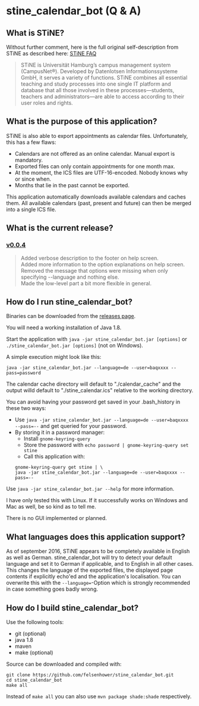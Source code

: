 # stine_calendar_bot (Q & A)

## What is STiNE?

Without further comment, here is the full original self-description from STiNE as described here: [STiNE FAQ](https://www.stine.uni-hamburg.de/scripts/mgrqispi.dll?APPNAME=CampusNet&PRGNAME=EXTERNALPAGES&ARGUMENTS=-N000000000000002,-N000498,-Afaq "STiNE FAQ")

> STiNE is Universität Hamburg’s campus management system (CampusNet®). Developed by Datenlotsen Informationssysteme GmbH, it serves a variety of functions. STiNE combines all essential teaching and study processes into one single IT platform and database that all those involved in these processes—students, teachers and administrators—are able to access according to their user roles and rights.

## What is the purpose of this application?

STiNE is also able to export appointments as calendar files. Unfortunately, this has a few flaws:
- Calendars are not offered as an online calendar. Manual export is mandatory.
- Exported files can only contain appointments for one month max.
- At the moment, the ICS files are UTF-16-encoded. Nobody knows why or since when.
- Months that lie in the past cannot be exported.

This application automatically downloads available calendars and caches them. All available calendars (past, present and future) can then be merged into a single ICS file.

## What is the current release?

### [v0.0.4](https://github.com/felsenhower/stine_calendar_bot/releases/tag/v0.0.4)
> Added verbose description to the footer on help screen.<br/>
Added more information to the option explanations on help screen.<br/>
Removed the message that options were missing when only specifying --language and nothing else.<br/>
Made the low-level part a bit more flexible in general.

## How do I run stine_calendar_bot?

Binaries can be downloaded from the [releases page](https://github.com/felsenhower/stine_calendar_bot/releases).

You will need a working installation of Java 1.8.

Start the application with `java -jar stine_calendar_bot.jar [options]` or `./stine_calendar_bot.jar [options]` (not on Windows).

A simple execution might look like this:

```
java -jar stine_calendar_bot.jar --language=de --user=baqxxxx --pass=password
```
The calendar cache directory will default to "./calendar_cache" and the output willd default to "./stine_calendar.ics" relative to the working directory.

You can avoid having your password get saved in your .bash_history in these two ways:
- Use `java -jar stine_calendar_bot.jar --language=de --user=baqxxxx --pass=--` and get queried for your password.
- By storing it in a password manager:
    - Install `gnome-keyring-query`
    - Store the password with `echo password | gnome-keyring-query set stine`
    - Call this application with:
    ```
    gnome-keyring-query get stine | \
    java -jar stine_calendar_bot.jar --language=de --user=baqxxxx --pass=--
    ```
    
Use `java -jar stine_calendar_bot.jar --help` for more information.

I have only tested this with Linux. If it successfully works on Windows and Mac as well, be so kind as to tell me.

There is no GUI implemented or planned.

## What languages does this application support?

As of september 2016, STiNE appears to be completely available in English as well as German. stine_calendar_bot will try to detect your default language and set it to German if applicable, and to English in all other cases. This changes the language of the exported files, the displayed page contents if explicitly echo'ed and the application's localisation. You can overwrite this with the `--language=`-Option which is strongly recommended in case something goes badly wrong.

## How do I build stine_calendar_bot?

Use the following tools:
- git (optional)
- java 1.8
- maven
- make (optional)

Source can be downloaded and compiled with:
```
git clone https://github.com/felsenhower/stine_calendar_bot.git
cd stine_calendar_bot
make all
```
Instead of `make all` you can also use `mvn package shade:shade` respectively.
